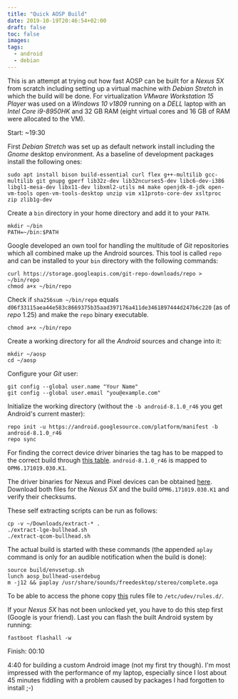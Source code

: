 ```yaml
---
title: "Quick AOSP Build"
date: 2019-10-19T20:46:54+02:00
draft: false
toc: false
images:
tags: 
  - android
  - debian
---
```

This is an attempt at trying out how fast AOSP can be built for a _Nexus 5X_ from scratch including setting up a virtual machine with _Debian Stretch_ in which the build will be done.
For virtualization _VMware Workstation 15 Player_ was used on a _Windows 10 v1809_ running on a _DELL_ laptop with an _Intel Core i9-8950HK_ and 32 GB RAM (eight virtual cores and 16 GB of RAM were allocated to the VM).

Start: ~19:30

First _Debian Stretch_ was set up as default network install including the _Gnome_ desktop environment.
As a baseline of development packages install the following ones:

    sudo apt install bison build-essential curl flex g++-multilib gcc-multilib git gnupg gperf lib32z-dev lib32ncurses5-dev libc6-dev-i386 libgl1-mesa-dev libx11-dev libxml2-utils m4 make openjdk-8-jdk open-vm-tools open-vm-tools-desktop unzip vim x11proto-core-dev xsltproc zip zlib1g-dev

Create a `bin` directory in your home directory and add it to your `PATH`.

    mkdir ~/bin
    PATH=~/bin:$PATH

Google developed an own tool for handling the multitude of _Git_ repositories which all combined make up the Android sources. This tool is called `repo` and can be installed to your `bin` directory with the following commands:

    curl https://storage.googleapis.com/git-repo-downloads/repo > ~/bin/repo
    chmod a+x ~/bin/repo

Check if `sha256sum ~/bin/repo` equals `d06f33115aea44e583c8669375b35aad397176a411de3461897444d247b6c220` (as of _repo_ 1.25) and make the `repo` binary executable.

    chmod a+x ~/bin/repo

Create a working directory for all the _Android_ sources and change into it:

    mkdir ~/aosp
    cd ~/aosp

Configure your _Git_ user:

    git config --global user.name "Your Name"
    git config --global user.email "you@example.com"

Initialize the working directory (without the `-b android-8.1.0_r46` you get Android's current master):

    repo init -u https://android.googlesource.com/platform/manifest -b android-8.1.0_r46
    repo sync

For finding the correct device driver binaries the tag has to be mapped to the correct build through [this table](https://source.android.com/setup/start/build-numbers#source-code-tags-and-builds). `android-8.1.0_r46` is mapped to `OPM6.171019.030.K1`.

The driver binaries for Nexus and Pixel devices can be obtained [here](https://developers.google.com/android/drivers).
Download both files for the _Nexus 5X_ and the build `OPM6.171019.030.K1` and verify their checksums.

These self extracting scripts can be run as follows:

    cp -v ~/Downloads/extract-* .
    ./extract-lge-bullhead.sh
    ./extract-qcom-bullhead.sh

The actual build is started with these commands (the appended `aplay` command is only for an audible notification when the build is done):

    source build/envsetup.sh
    lunch aosp_bullhead-userdebug
    m -j12 && paplay /usr/share/sounds/freedesktop/stereo/complete.oga

To be able to access the phone copy [this](https://raw.githubusercontent.com/M0Rf30/android-udev-rules/master/51-android.rules) rules file to `/etc/udev/rules.d/`.

If your _Nexus 5X_ has not been unlocked yet, you have to do this step first (Google is your friend).
Last you can flash the built Android system by running:

    fastboot flashall -w

Finish: 00:10

4:40 for building a custom Android image (not my first try though).
I'm most impressed with the performance of my laptop, especially since I lost about 45 minutes fiddling with a problem caused by packages I had forgotten to install ;-)

